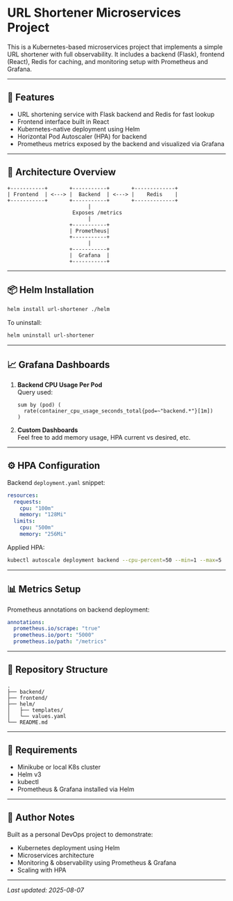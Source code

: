 # URL Shortener Microservices Project

This is a Kubernetes-based microservices project that implements a simple URL shortener with full observability. It includes a backend (Flask), frontend (React), Redis for caching, and monitoring setup with Prometheus and Grafana.

---

## 🚀 Features

- URL shortening service with Flask backend and Redis for fast lookup
- Frontend interface built in React
- Kubernetes-native deployment using Helm
- Horizontal Pod Autoscaler (HPA) for backend
- Prometheus metrics exposed by the backend and visualized via Grafana

---

## 🧱 Architecture Overview

```
+-----------+       +-----------+       +-------------+
| Frontend  | <---> |  Backend  | <---> |    Redis    |
+-----------+       +-----------+       +-------------+
                          |
                     Exposes /metrics
                          |
                    +-----------+
                    | Prometheus|
                    +-----------+
                          |
                    +-----------+
                    |  Grafana  |
                    +-----------+
```

---

## 📦 Helm Installation

```bash
helm install url-shortener ./helm
```

To uninstall:
```bash
helm uninstall url-shortener
```

---

## 📈 Grafana Dashboards

1. **Backend CPU Usage Per Pod**  
   Query used:
   ```promql
   sum by (pod) (
     rate(container_cpu_usage_seconds_total{pod=~"backend.*"}[1m])
   )
   ```

2. **Custom Dashboards**  
   Feel free to add memory usage, HPA current vs desired, etc.

---

## ⚙️ HPA Configuration

Backend `deployment.yaml` snippet:

```yaml
resources:
  requests:
    cpu: "100m"
    memory: "128Mi"
  limits:
    cpu: "500m"
    memory: "256Mi"
```

Applied HPA:
```bash
kubectl autoscale deployment backend --cpu-percent=50 --min=1 --max=5
```

---

## 📊 Metrics Setup

Prometheus annotations on backend deployment:

```yaml
annotations:
  prometheus.io/scrape: "true"
  prometheus.io/port: "5000"
  prometheus.io/path: "/metrics"
```

---

## 📁 Repository Structure

```
.
├── backend/
├── frontend/
├── helm/
│   ├── templates/
│   └── values.yaml
└── README.md
```

---

## 📌 Requirements

- Minikube or local K8s cluster
- Helm v3
- kubectl
- Prometheus & Grafana installed via Helm

---

## 🧠 Author Notes

Built as a personal DevOps project to demonstrate:
- Kubernetes deployment using Helm
- Microservices architecture
- Monitoring & observability using Prometheus & Grafana
- Scaling with HPA

---

_Last updated: 2025-08-07_
